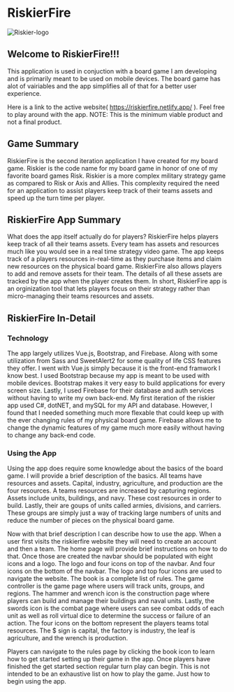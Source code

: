 # RiskierFire 
![Riskier-logo](https://github.com/EricTimRussell/riskierFire/assets/99972346/468fd60f-5540-446e-9234-a33a51a8b7e0)

## Welcome to RiskierFire!!!

This application is used in conjuction with a board game I am developing and is primarily meant to be used on mobile devices. The board game has alot of vairiables and the app simplifies all of that for a better user experience.

Here is a link to the active website( https://riskierfire.netlify.app/ ). Feel free to play around with the app. NOTE: This is the minimum viable product and not a final product.

## Game Summary

RiskierFire is the second iteration application I have created for my board game. Riskier is the code name for my board game in honor of one of my favorite board games Risk. Riskier is a more complex military strategy game as compared to Risk or Axis and Allies. This complexity required the need for an application to assist players keep track of their teams assets and speed up the turn time per player.

## RiskierFire App Summary

What does the app itself actually do for players? RiskierFire helps players keep track of all their teams assets. Every team has assets and resources much like you would see in a real time strategy video game. The app keeps track of a players resources in-real-time as they purchase items and claim new resources on the physical board game. RiskierFire also allows players to add and remove assets for their team. The details of all these assets are tracked by the app when the player creates them. In short, RiskierFire app is an orginization tool that lets players focus on their strategy rather than micro-managing their teams resources and assets.

## RiskierFire In-Detail

### Technology
The app largely utilizes Vue.js, Bootstrap, and Firebase. Along with some utilization from Sass and SweetAlert2 for some quality of life CSS features they offer. I went with Vue.js simply because it is the front-end framwork I know best. I used Bootstrap because my app is meant to be used with mobile devices. Bootstrap makes it very easy to build applications for every screen size. Lastly, I used Firebase for their database and auth services without having to write my own back-end. My first iteration of the riskier app used C#, dotNET, and mySQL for my API and database. However, I found that I needed something much more flexable that could keep up with the ever changing rules of my physical board game. Firebase allows me to change the dynamic features of my game much more easily without having to change any back-end code.

### Using the App
Using the app does require some knowledge about the basics of the board game. I will provide a brief description of the basics. All teams have resources and assets. Capital, industry, agriculture, and production are the four resources. A teams resources are increased by capturing regions. Assets include units, buildings, and navy. These cost resources in order to build. Lastly, their are goups of units called armies, divisions, and carriers. These groups are simply just a way of tracking large numbers of units and reduce the number of pieces on the physical board game.

Now with that brief description I can describe how to use the app. When a user first visits the riskierfire website they will need to create an account and then a team. The home page will provide brief instructions on how to do that. Once those are created the navbar should be populated with eight icons and a logo. The logo and four icons on top of the navbar. And four icons on the bottom of the navbar. The logo and top four icons are used to navigate the website. The book is a complete list of rules. The game controller is the game page where users will track units, groups, and regions. The hammer and wrench icon is the construction page where players can build and manage their buildings and naval units. Lastly, the swords icon is the combat page where users can see combat odds of each unit as well as roll virtual dice to determine the success or failure of an action. The four icons on the bottom represent the players teams total resources. The $ sign is capital, the factory is industry, the leaf is agriculture, and the wrench is production. 

Players can navigate to the rules page by clicking the book icon to learn how to get started setting up their game in the app. Once players have finished the get started section regular turn play can begin. This is not intended to be an exhaustive list on how to play the game. Just how to begin using the app.


